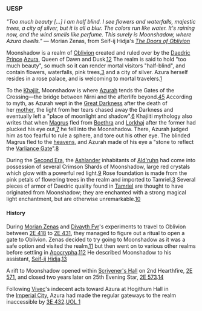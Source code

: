 ### UESP
_"Too much beauty [...] I am half blind. I see flowers and waterfalls, majestic trees, a city of silver, but it is all a blur. The colors run like water. It's raining now, and the wind smells like perfume. This surely is Moonshadow, where Azura dwells."_ — Morian Zenas, from Seif-ij Hidja's _[The Doors of Oblivion](https://en.uesp.net/wiki/Lore:The_Doors_of_Oblivion "Lore:The Doors of Oblivion")_

Moonshadow is a realm of [Oblivion](https://en.uesp.net/wiki/Lore:Oblivion "Lore:Oblivion") created and ruled over by the [Daedric Prince](https://en.uesp.net/wiki/Lore:Daedric_Princes "Lore:Daedric Princes") [Azura](https://en.uesp.net/wiki/Lore:Azura "Lore:Azura"), Queen of Dawn and Dusk.[1](https://en.uesp.net/wiki/Lore:Moonshadow#cite_note-TDOO-1)[2](https://en.uesp.net/wiki/Lore:Moonshadow#cite_note-MH-2) The realm is said to hold "too much beauty", so much so it can render mortal visitors "half-blind", and contain flowers, waterfalls, pink trees,[3](https://en.uesp.net/wiki/Lore:Moonshadow#cite_note-RF-3) and a city of silver. Azura herself resides in a rose palace, and is welcoming to mortal travelers.[1](https://en.uesp.net/wiki/Lore:Moonshadow#cite_note-TDOO-1)

To the [Khajiit](https://en.uesp.net/wiki/Lore:Khajiit "Lore:Khajiit"), Moonshadow is where [Azurah](https://en.uesp.net/wiki/Lore:Azurah "Lore:Azurah") tends the Gates of the Crossing—the bridge between Nirni and the afterlife beyond.[4](https://en.uesp.net/wiki/Lore:Moonshadow#cite_note-ONMM-4)[5](https://en.uesp.net/wiki/Lore:Moonshadow#cite_note-ONSR-5) According to myth, as Azurah wept in the [Great Darkness](https://en.uesp.net/wiki/Lore:Void "Lore:Void") after the death of her [mother](https://en.uesp.net/wiki/Lore:Fadomai "Lore:Fadomai"), the light from her tears chased away the Darkness and eventually left a "place of moonlight and shadow".[6](https://en.uesp.net/wiki/Lore:Moonshadow#cite_note-TFDOF-6) Khajiiti mythology also writes that when [Magrus](https://en.uesp.net/wiki/Lore:Magrus "Lore:Magrus") fled from [Boethra](https://en.uesp.net/wiki/Lore:Boethra "Lore:Boethra") and [Lorkhaj](https://en.uesp.net/wiki/Lore:Lorkhaj "Lore:Lorkhaj") after the former had plucked his eye out,[7](https://en.uesp.net/wiki/Lore:Moonshadow#cite_note-TWS-7) he fell into the Moonshadow. There, Azurah judged him as too fearful to rule a sphere, and tore out his other eye. The blinded Magrus fled to the [heavens](https://en.uesp.net/wiki/Lore:Aetherius "Lore:Aetherius"), and Azurah made of his eye a "stone to reflect the [Varliance Gate](https://en.uesp.net/wiki/Lore:Varliance_Gate "Lore:Varliance Gate")".[8](https://en.uesp.net/wiki/Lore:Moonshadow#cite_note-TSS-8)

During the [Second Era](https://en.uesp.net/wiki/Lore:Second_Era "Lore:Second Era"), the [Ashlander](https://en.uesp.net/wiki/Lore:Ashlander "Lore:Ashlander") inhabitants of [Ald'ruhn](https://en.uesp.net/wiki/Lore:Ald%27ruhn "Lore:Ald'ruhn") had come into possession of several Crimson Shards of Moonshadow, large red crystals which glow with a powerful red light.[9](https://en.uesp.net/wiki/Lore:Moonshadow#cite_note-9) Rose foundation is made from the pink petals of flowering trees in the realm and imported to Tamriel.[3](https://en.uesp.net/wiki/Lore:Moonshadow#cite_note-RF-3) Several pieces of armor of Daedric quality found in [Tamriel](https://en.uesp.net/wiki/Lore:Tamriel "Lore:Tamriel") are thought to have originated from Moonshadow; they are enchanted with a strong magical light enchantment, but are otherwise unremarkable.[10](https://en.uesp.net/wiki/Lore:Moonshadow#cite_note-OBArtifacts-10)

#### History
During [Morian Zenas](https://en.uesp.net/wiki/Lore:Morian_Zenas "Lore:Morian Zenas") and [Divayth Fyr](https://en.uesp.net/wiki/Lore:Divayth_Fyr "Lore:Divayth Fyr")'s experiments to travel to Oblivion between [2E 418](https://en.uesp.net/wiki/Lore:Second_Era#2E_418 "Lore:Second Era") to [2E 431](https://en.uesp.net/wiki/Lore:Second_Era#2E_431 "Lore:Second Era"), they managed to figure out a ritual to open a gate to Oblivion. Zenas decided to try going to Moonshadow as it was a safe option and visited the realm,[11](https://en.uesp.net/wiki/Lore:Moonshadow#cite_note-CM:8-11) but then went on to various other realms before settling in [Apocrypha](https://en.uesp.net/wiki/Lore:Apocrypha "Lore:Apocrypha").[1](https://en.uesp.net/wiki/Lore:Moonshadow#cite_note-TDOO-1)[12](https://en.uesp.net/wiki/Lore:Moonshadow#cite_note-CM:10-12) He described Moonshadow to his assistant, [Seif-ij Hidja](https://en.uesp.net/w/index.php?title=Lore:Seif-ij_Hidja&action=edit&redlink=1 "Lore:Seif-ij Hidja (page does not exist)").[13](https://en.uesp.net/wiki/Lore:Moonshadow#cite_note-CM:14-13)

A rift to Moonshadow opened within [Scrivener's Hall](https://en.uesp.net/w/index.php?title=Lore:Scrivener%27s_Hall&action=edit&redlink=1 "Lore:Scrivener's Hall (page does not exist)") on 2nd Hearthfire, [2E 571](https://en.uesp.net/wiki/Lore:Second_Era#2E_571 "Lore:Second Era"), and closed two years later on 25th Evening Star, [2E 573](https://en.uesp.net/wiki/Lore:Second_Era#2E_573 "Lore:Second Era").[14](https://en.uesp.net/wiki/Lore:Moonshadow#cite_note-MRT-14)

Following [Vivec](https://en.uesp.net/wiki/Lore:Vivec "Lore:Vivec")'s indecent acts toward Azura at Hogithum Hall in the [Imperial City](https://en.uesp.net/wiki/Lore:Imperial_City "Lore:Imperial City"), Azura had made the regular gateways to the realm inaccessible by [3E 432](https://en.uesp.net/wiki/Lore:Third_Era#3E_432 "Lore:Third Era").[UOL 1](https://en.uesp.net/wiki/Lore:Moonshadow#cite_note-ICDL-15)